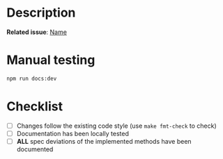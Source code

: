 # Description

<!-- Please be sure to link the associated Runtime API task here. -->

**Related issue**: [Name](link)

<!-- If this PR has dependencies, please link them here. -->
<!-- **Dependencies**: -->

<!-- Describe your changes in detail. -->

# Manual testing

<!-- Describe how reviewers and approvers can manually test this PR. -->

```sh
npm run docs:dev
```

# Checklist

- [ ] Changes follow the existing code style (use `make fmt-check` to check)
- [ ] Documentation has been locally tested
- [ ] **ALL** spec deviations of the implemented methods have been documented

